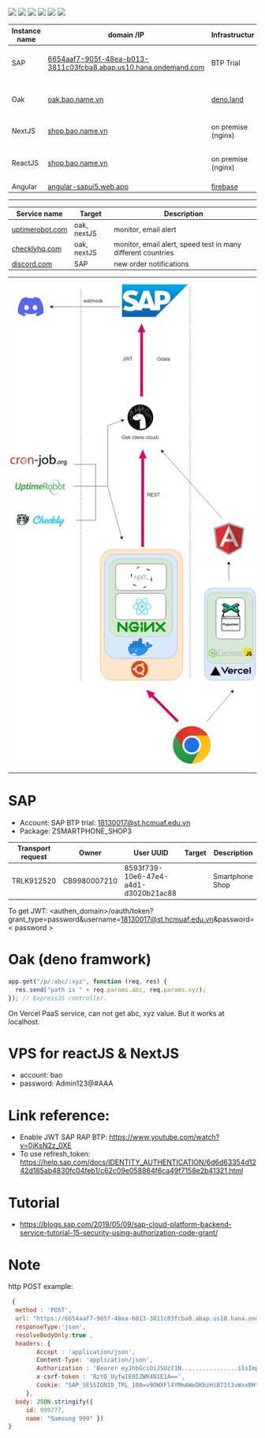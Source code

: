 [![](https://img.shields.io/appveyor/build/gruntjs/grunt)](https://shop.bao.name.vn)
[![](https://img.shields.io/cirrus/github/flutter/flutter)](https://shop.bao.name.vn)
[![](https://img.shields.io/badge/tests-100%25-brightgreen)](https://shop.bao.name.vn)
[![](https://img.shields.io/badge/docs-passing-brightgreen)](https://shop.bao.name.vn)
[![](https://img.shields.io/badge/style-plastic-green.svg?longCache=true&style=plastic)](https://shop.bao.name.vn)
[![](https://img.shields.io/github/stars/badges/shields.svg?style=social)](https://shop.bao.name.vn)

| Instance name | domain /IP                                                                                                                                   | Infrastructur                           | Description                                | Note                        | status  |
| ------------- | -------------------------------------------------------------------------------------------------------------------------------------------- | --------------------------------------- | ------------------------------------------ | --------------------------- | ------- |
| SAP           | [6654aaf7-905f-48ea-b013-3811c03fcba8.abap.us10.hana.ondemand.com](https://6654aaf7-905f-48ea-b013-3811c03fcba8.abap.us10.hana.ondemand.com) | BTP Trial                               |                                            | Domain not contain "_-web_" | Online  |
| Oak           | [oak.bao.name.vn](https://oak.bao.name.vn)                                                                                                   | [deno.land](https://deno.land)          | Bypass CORS, Authorization (JWT)           |                             | Online  |
| NextJS        | [shop.bao.name.vn](https://shop.bao.name.vn)                                                                                                 | on premise (nginx)                      | Home page, Product detail.                 |                             | Offline |
| ReactJS       | [shop.bao.name.vn](https://shop.bao.name.vn)                                                                                                 | on premise (nginx)                      | Profile page, order page, login page, etc. |                             | Offline |
| Angular       | [angular-sapui5.web.app](https://angular-sapui5.web.app)                                                                                     | [firebase](https://firebase.google.com) | beta phase                                 |                             | Online  |

---

| Service name                               | Target      | Description                                                  |
| ------------------------------------------ | ----------- | ------------------------------------------------------------ |
| [uptimerobot.com](https://uptimerobot.com) | oak, nextJS | monitor, email alert                                         |
| [checklyhq.com](https://checklyhq.com)     | oak, nextJS | monitor, email alert, speed test in many different countries |
| [discord.com](https://discord.com)         | SAP         | new order notifications                                      |

---

![img](https://github.com/Thanh-Bao/smartphone_shop/blob/ad0acf2820313dd74f37a0aeb57fda79c10c2b64/deno/oak.bao.name.vn.drawio.png)

---

# SAP

- Account: SAP BTP trial: 18130017@st.hcmuaf.edu.vn
- Package: ZSMARTPHONE_SHOP3

| Transport request | Owner        | User UUID                            | Target | Description     |
| ----------------- | ------------ | ------------------------------------ | ------ | --------------- |
| TRLK912520        | CB9980007210 | 8593f739-10e6-47e4-a4d1-d3020b21ac88 |        | Smartphone Shop |

To get JWT: <authen_domain>/oauth/token?grant_type=password&username=18130017@st.hcmuaf.edu.vn&password=< password >

# Oak (deno framwork)

```javascript
app.get("/p/:abc/:xyz", function (req, res) {
  res.send("path is " + req.params.abc, req.params.xyz);
}); // ExpressJS controller.
```

On Vercel PaaS service, can not get abc, xyz value. But it works at localhost.

# VPS for reactJS & NextJS

- account: bao
- password: Admin123@#AAA

# Link reference:

- Enable JWT SAP RAP BTP: https://www.youtube.com/watch?v=0jKsN2z_0XE
- To use refresh_token: https://help.sap.com/docs/IDENTITY_AUTHENTICATION/6d6d63354d1242d185ab4830fc04feb1/c62c09e058884f6ca49f7158e2b41321.html

# Tutorial

- https://blogs.sap.com/2019/05/09/sap-cloud-platform-backend-service-tutorial-15-security-using-authorization-code-grant/

# Note

http POST example:

```javascript
 {
  method : 'POST',
  url: "https://6654aaf7-905f-48ea-b013-3811c03fcba8.abap.us10.hana.ondemand.com/sap/opu/odata/sap/ZBUI_PHONE_INFO3/ZC_PHONE_INFO3" ,
  responseType:'json',
  resolveBodyOnly:true ,
  headers: {
        Accept : 'application/json',
        Content-Type: 'application/json',
        Authorization : 'Bearer eyJhbGciOiJSUzI1N................iIsImprdSIsyQ' ,
        x-csrf-token : 'RzYQ_UyfwIE0IZWR4N1E1A==',
        Cookie: "SAP_SESSIONID_TRL_100=v9OWXFl4YMmAWeDKbzHiB71t3vWxxBHtpUVOpgiOAq8%3d; sap-usercontext=sap-client=100"
     },
  body: JSON.stringify({
     id: 999777,
     name: "Samsung 999" })
}
```
